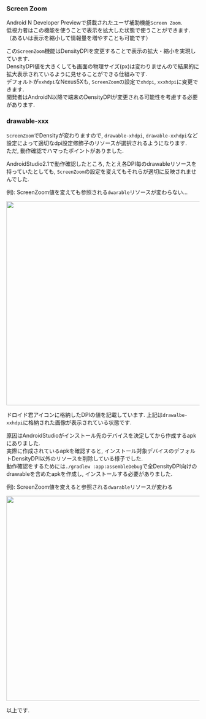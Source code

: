 ### Screen Zoom

Android N Developer Previewで搭載されたユーザ補助機能`Screen Zoom`.  
低視力者はこの機能を使うことで表示を拡大した状態で使うことができます.  
（あるいは表示を縮小して情報量を増やすことも可能です）  

この`ScreenZoom`機能はDensityDPIを変更することで表示の拡大・縮小を実現しています.  
DensityDPI値を大きくしても画面の物理サイズ(px)は変わりませんので結果的に拡大表示されているように見せることができる仕組みです.  
デフォルトが`xxhdpi`なNexus5Xも, `ScreenZoom`の設定で`xhdpi`, `xxxhdpi`に変更できます.  
開発者はAndroidN以降で端末のDensityDPIが変更される可能性を考慮する必要があります.  


### drawable-xxx

`ScreenZoom`でDensityが変わりますので, `drawable-xhdpi`, `drawable-xxhdpi`など設定によって適切なdpi設定修飾子のリソースが選択されるようになります.  
ただ, 動作確認でハマったポイントがありました.  

AndroidStudio2.1で動作確認したところ, たとえ各DPI毎のdrawableリソースを持っていたとしても, `ScreenZoom`の設定を変えてもそれらが適切に反映されませんでした. 

例): ScreenZoom値を変えても参照される`dwarable`リソースが変わらない...

<a href="https://3.bp.blogspot.com/-OxL4f1OWmYQ/VxHQwUIbOoI/AAAAAAAANjI/fmGmW1J2HN83sdB_7e8ruYaxzxth49rlACLcB/s1600/%2Bbad.png" imageanchor="1"><img border="0" height="532" src="https://3.bp.blogspot.com/-OxL4f1OWmYQ/VxHQwUIbOoI/AAAAAAAANjI/fmGmW1J2HN83sdB_7e8ruYaxzxth49rlACLcB/s640/%2Bbad.png" width="640" /></a>

ドロイド君アイコンに格納したDPIの値を記載しています. 上記は`drawalbe-xxhdpi`に格納された画像が表示されている状態です. 

原因はAndroidStudioがインストール先のデバイスを決定してから作成するapkにありました.  
実際に作成されているapkを確認すると, インストール対象デバイスのデフォルトDensityDPI以外のリソースを削除している様子でした.  
動作確認をするためには`./gradlew :app:assembleDebug`で全DensityDPI向けのdrawableを含めたapkを作成し, インストールする必要がありました. 

例): ScreenZoom値を変えると参照される`dwarable`リソースが変わる

<a href="https://1.bp.blogspot.com/-EVJHNkM3xbo/VxHQwY3oSqI/AAAAAAAANjE/PPhTFer0i_8QXhn-0ufI3ctTOJyPGX-YwCKgB/s1600/%2Bgood.jpg" imageanchor="1"><img border="0" height="534" src="https://1.bp.blogspot.com/-EVJHNkM3xbo/VxHQwY3oSqI/AAAAAAAANjE/PPhTFer0i_8QXhn-0ufI3ctTOJyPGX-YwCKgB/s640/%2Bgood.jpg" width="640" /></a>

以上です. 
